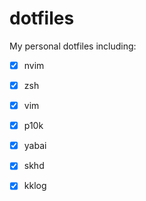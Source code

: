 # dotfiles

My personal dotfiles including:

- [x] nvim
- [x] zsh
- [x] vim
- [x] p10k
- [x] yabai
- [x] skhd
- [x] kklog

